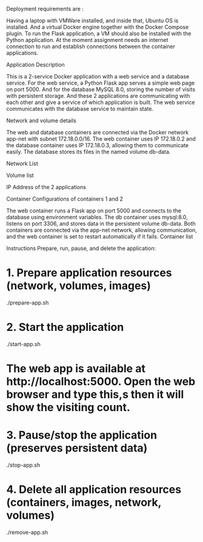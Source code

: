 Deployment requirements are :  

Having a laptop with VMWare installed, and inside that, Ubuntu OS is installed. And a virtual Docker engine together with the Docker Compose plugin. To run the Flask application, a VM should also be installed with the Python application. At the moment assignment needs an internet connection to run and establish connections between the container applications.


Application Description 

This is a 2-service Docker application with a web service and a database service. For the web service, a Python Flask app serves a simple web page on port 5000. And for the database MySQL 8.0, storing the number of visits with persistent storage. And these 2 applications are communicating with each other and give a service of which application is built. The web service communicates with the database service to maintain state.

Network and volume details

The web and database containers are connected via the Docker network app-net with subnet 172.18.0.0/16. The web container uses IP 172.18.0.2 and the database container uses IP 172.18.0.3, allowing them to communicate easily. The database stores its files in the named volume db-data.

Network List 


Volume list 









IP Address of the 2 applications 



Container Configurations of containers 1 and 2 




The web container runs a Flask app on port 5000 and connects to the database using environment variables. The db container uses mysql:8.0, listens on port 3306, and stores data in the persistent volume db-data. Both containers are connected via the app-net network, allowing communication, and the web container is set to restart automatically if it fails.
Container list 






Instructions
Prepare, run, pause, and delete the application:
# 1. Prepare application resources (network, volumes, images)
./prepare-app.sh
# 2. Start the application
./start-app.sh
# The web app is available at http://localhost:5000. Open the web browser and type this,s then it will show the visiting count.
# 3. Pause/stop the application (preserves persistent data)
./stop-app.sh
# 4. Delete all application resources (containers, images, network, volumes)
./remove-app.sh



